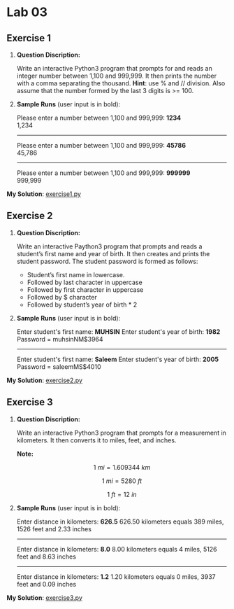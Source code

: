 # Lab 03

## Exercise 1

1. **Question Discription:**

    Write an interactive Python3 program that prompts for and reads an integer number between 1,100 and 999,999. It then prints the number with a comma separating the thousand.
    **Hint**: use % and // division.  Also assume that the number formed by the last 3 digits is >= 100.

2. **Sample Runs** (user input is in bold):

    Please enter a number between 1,100 and 999,999: **1234**<br>
    1,234

    ---
    Please enter a number between 1,100 and 999,999:  **45786**<br>
    45,786

    ---
    Please enter a number between 1,100 and 999,999: **999999**<br>
    999,999

**My Solution**: [exercise1.py](exercise1.py)

## Exercise 2

1. **Question Discription:**

    Write an interactive Paython3 program that prompts and reads a student’s first name and year of birth. It then creates and prints the student password. The student password is formed as follows:

   - Student’s first name in lowercase.
   - Followed by last character in uppercase
   - Followed by first character in uppercase
   - Followed by $ character
   - Followed by student’s year of birth * 2

2. **Sample Runs** (user input is in bold):

    Enter student's first name: **MUHSIN**
    Enter student's year of birth: **1982**
    Password = muhsinNM$3964

    ---
    Enter student's first name: **Saleem**
    Enter student's year of birth: **2005**
    Password = saleemMS$4010

**My Solution**: [exercise2.py](exercise2.py)

## Exercise 3

1. **Question Discription:**

    Write an interactive Python3 program that prompts for a measurement in kilometers. It then converts it to miles, feet, and inches.

    **Note:**

    $$1\ mi = 1.609344\ km$$

    $$1\ mi = 5280\ ft$$

    $$1\ ft = 12\ in$$

2. **Sample Runs** (user input is in bold):

    Enter distance in kilometers: **626.5**
    626.50 kilometers equals 389 miles, 1526 feet and 2.33 inches

    ---
    Enter distance in kilometers: **8.0**
    8.00 kilometers equals 4 miles, 5126 feet and 8.63 inches

    ---
    Enter distance in kilometers: **1.2**
    1.20 kilometers equals 0 miles, 3937 feet and 0.09 inches

**My Solution**: [exercise3.py](exercise3.py)
